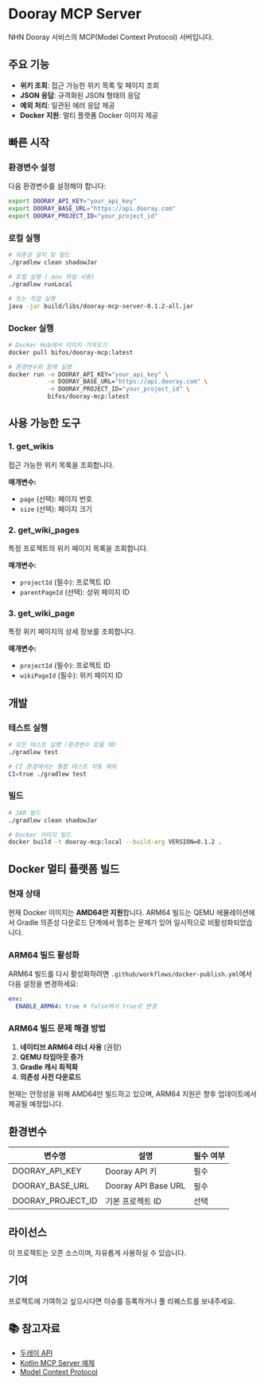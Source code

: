 # Dooray MCP Server

NHN Dooray 서비스의 MCP(Model Context Protocol) 서버입니다.

## 주요 기능

- **위키 조회**: 접근 가능한 위키 목록 및 페이지 조회
- **JSON 응답**: 규격화된 JSON 형태의 응답
- **예외 처리**: 일관된 에러 응답 제공
- **Docker 지원**: 멀티 플랫폼 Docker 이미지 제공

## 빠른 시작

### 환경변수 설정

다음 환경변수를 설정해야 합니다:

```bash
export DOORAY_API_KEY="your_api_key"
export DOORAY_BASE_URL="https://api.dooray.com"
export DOORAY_PROJECT_ID="your_project_id"
```

### 로컬 실행

```bash
# 의존성 설치 및 빌드
./gradlew clean shadowJar

# 로컬 실행 (.env 파일 사용)
./gradlew runLocal

# 또는 직접 실행
java -jar build/libs/dooray-mcp-server-0.1.2-all.jar
```

### Docker 실행

```bash
# Docker Hub에서 이미지 가져오기
docker pull bifos/dooray-mcp:latest

# 환경변수와 함께 실행
docker run -e DOORAY_API_KEY="your_api_key" \
           -e DOORAY_BASE_URL="https://api.dooray.com" \
           -e DOORAY_PROJECT_ID="your_project_id" \
           bifos/dooray-mcp:latest
```

## 사용 가능한 도구

### 1. get_wikis

접근 가능한 위키 목록을 조회합니다.

**매개변수:**

- `page` (선택): 페이지 번호
- `size` (선택): 페이지 크기

### 2. get_wiki_pages

특정 프로젝트의 위키 페이지 목록을 조회합니다.

**매개변수:**

- `projectId` (필수): 프로젝트 ID
- `parentPageId` (선택): 상위 페이지 ID

### 3. get_wiki_page

특정 위키 페이지의 상세 정보를 조회합니다.

**매개변수:**

- `projectId` (필수): 프로젝트 ID
- `wikiPageId` (필수): 위키 페이지 ID

## 개발

### 테스트 실행

```bash
# 모든 테스트 실행 (환경변수 있을 때)
./gradlew test

# CI 환경에서는 통합 테스트 자동 제외
CI=true ./gradlew test
```

### 빌드

```bash
# JAR 빌드
./gradlew clean shadowJar

# Docker 이미지 빌드
docker build -t dooray-mcp:local --build-arg VERSION=0.1.2 .
```

## Docker 멀티 플랫폼 빌드

### 현재 상태

현재 Docker 이미지는 **AMD64만 지원**합니다. ARM64 빌드는 QEMU 에뮬레이션에서 Gradle 의존성 다운로드 단계에서 멈추는 문제가 있어 일시적으로 비활성화되었습니다.

### ARM64 빌드 활성화

ARM64 빌드를 다시 활성화하려면 `.github/workflows/docker-publish.yml`에서 다음 설정을 변경하세요:

```yaml
env:
  ENABLE_ARM64: true # false에서 true로 변경
```

### ARM64 빌드 문제 해결 방법

1. **네이티브 ARM64 러너 사용** (권장)
2. **QEMU 타임아웃 증가**
3. **Gradle 캐시 최적화**
4. **의존성 사전 다운로드**

현재는 안정성을 위해 AMD64만 빌드하고 있으며, ARM64 지원은 향후 업데이트에서 제공될 예정입니다.

## 환경변수

| 변수명            | 설명                | 필수 여부 |
| ----------------- | ------------------- | --------- |
| DOORAY_API_KEY    | Dooray API 키       | 필수      |
| DOORAY_BASE_URL   | Dooray API Base URL | 필수      |
| DOORAY_PROJECT_ID | 기본 프로젝트 ID    | 선택      |

## 라이선스

이 프로젝트는 오픈 소스이며, 자유롭게 사용하실 수 있습니다.

## 기여

프로젝트에 기여하고 싶으시다면 이슈를 등록하거나 풀 리퀘스트를 보내주세요.

## 📚 참고자료

- [두레이 API](https://helpdesk.dooray.com/share/pages/9wWo-xwiR66BO5LGshgVTg/2939987647631384419)
- [Kotlin MCP Server 예제](https://github.com/modelcontextprotocol/kotlin-sdk/blob/main/samples/weather-stdio-server/src/main/kotlin/io/modelcontextprotocol/sample/server/McpWeatherServer.kt)
- [Model Context Protocol](https://modelcontextprotocol.io/introduction)
